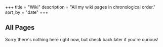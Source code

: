 +++
title = "Wiki"
description = "All my wiki pages in chronological order."
sort_by = "date"
+++

## All Pages

Sorry there's nothing here right now, but check back later if you're curious!
